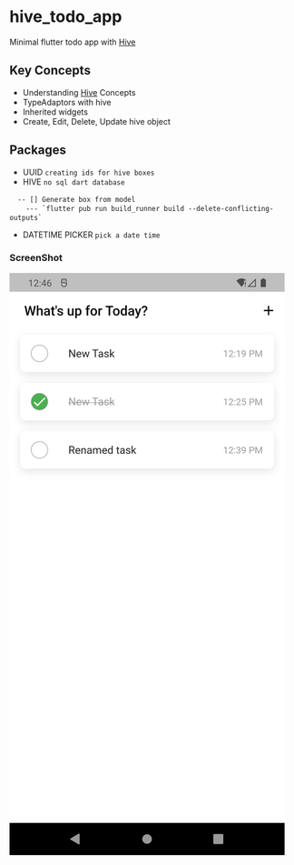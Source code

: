 # hive_todo_app

Minimal flutter todo app with [Hive](https://pub.dev/packages/hive)

## Key Concepts

- Understanding [Hive](https://pub.dev/packages/hive) Concepts
- TypeAdaptors with hive
- Inherited widgets
- Create, Edit, Delete, Update hive object

## Packages

- UUID `creating ids for hive boxes`
- HIVE `no sql dart database`

```
  -- [] Generate box from model
    --- `flutter pub run build_runner build --delete-conflicting-outputs`
```

- DATETIME PICKER `pick a date time`

### ScreenShot

<img src="screens/Screenshot_1661420769.png" width:350>
